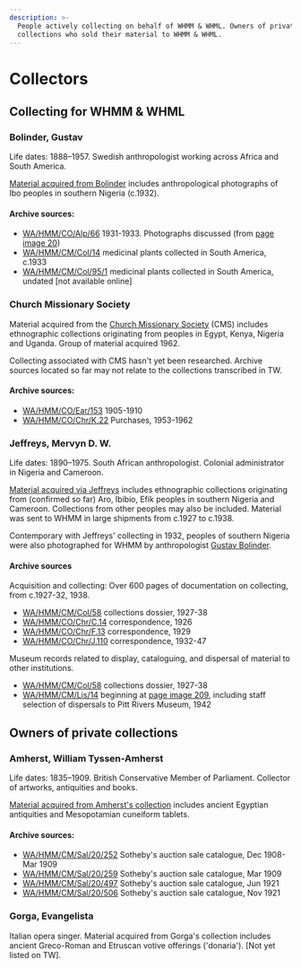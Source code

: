 ```yaml
---
description: >-
  People actively collecting on behalf of WHMM & WHML. Owners of private
  collections who sold their material to WHMM & WHML.
---
```


# Collectors

## Collecting for WHMM & WHML

### Bolinder, Gustav

Life dates: 1888–1957. Swedish anthropologist working across Africa and South America.

[Material acquired from Bolinder](https://wellcome.quickbase.com/db/bqqgfjb3t?a=q&qid=12) includes anthropological photographs of Ibo peoples in southern Nigeria \(c.1932\).

#### Archive sources:

* [WA/HMM/CO/Alp/66](https://wellcomecollection.org/works/yyhgw8md)  1931-1933. Photographs discussed \(from [page image 20](https://wellcomecollection.org/works/yyhgw8md/items?canvas=20&langCode=false)\)
* [WA/HMM/CM/Col/14](https://wellcomecollection.org/works/exys6ufe)  medicinal plants collected in South America, c.1933
* [WA/HMM/CM/Col/95/1](https://wellcomecollection.org/works/zz6kjvcm)  medicinal plants collected in South America, undated \[not available online\]

### Church Missionary Society

Material acquired from the [Church Missionary Society](https://wellcome.quickbase.com/db/bqhbm5y5u?a=q&qid=55) \(CMS\) includes ethnographic collections originating from peoples in Egypt, Kenya, Nigeria and Uganda. Group of material acquired 1962.

Collecting associated with CMS hasn't yet been researched. Archive sources located so far may not relate to the collections transcribed in TW.

#### Archive sources:

* [WA/HMM/CO/Ear/153](https://wellcomecollection.org/works/dndhap59)  1905-1910  
* [WA/HMM/CO/Chr/K.22](https://wellcomecollection.org/works/wqhcs3da)  Purchases, 1953-1962

### Jeffreys, Mervyn D. W.

Life dates: 1890–1975. South African anthropologist. Colonial administrator in Nigeria and Cameroon.

[Material acquired via Jeffreys](https://wellcome.quickbase.com/db/bqhbm5y5u?a=q&qid=52) includes ethnographic collections originating from \(confirmed so far\) Aro, Ibibio, Efik peoples in southern Nigeria and Cameroon. Collections from other peoples may also be included. Material was sent to WHMM in large shipments from c.1927 to c.1938.

Contemporary with Jeffreys' collecting in 1932, peoples of southern Nigeria were also photographed for WHMM by anthropologist [Gustav Bolinder](collectors.md#bolinder-gustav).

#### Archive sources

Acquisition and collecting: Over 600 pages of documentation on collecting, from c.1927-32, 1938.

* [WA/HMM/CM/Col/58](https://wellcomecollection.org/works/mb2re2g4)  collections dossier, 1927-38
* [WA/HMM/CO/Chr/C.14](https://wellcomecollection.org/works/wnjaecbf)  correspondence, 1926
* [WA/HMM/CO/Chr/F.13](https://wellcomecollection.org/works/ecwy4rqa)  correspondence, 1929
* [WA/HMM/CO/Chr/J.110](https://wellcomecollection.org/works/h9xab2nx)  correspondence, 1932-47

Museum records related to display, cataloguing, and dispersal of material to other institutions.

* [WA/HMM/CM/Col/58](https://wellcomecollection.org/works/mb2re2g4)  collections dossier, 1927-38
* [WA/HMM/CM/Lis/14](https://wellcomecollection.org/works/hq8gsn94)  beginning at [page image 209](https://wellcomecollection.org/works/hq8gsn94/items?canvas=209&langCode=false), including staff selection of dispersals to Pitt Rivers Museum, 1942

## Owners of private collections

### Amherst, William Tyssen-Amherst

Life dates: 1835–1909. British Conservative Member of Parliament. Collector of artworks, antiquities and books.

[Material acquired from Amherst's collection](https://wellcome.quickbase.com/db/bqhbm5y5u?a=q&qid=58) includes ancient Egyptian antiquities and Mesopotamian cuneiform tablets.

#### Archive sources:

* [WA/HMM/CM/Sal/20/252](https://wellcomecollection.org/works/npepnjnf)  Sotheby's auction sale catalogue, Dec 1908-Mar 1909
* [WA/HMM/CM/Sal/20/259](https://wellcomecollection.org/works/n5pb93xs)  Sotheby's auction sale catalogue, Mar 1909
* [WA/HMM/CM/Sal/20/497](https://wellcomecollection.org/works/mp3w6ynu)  Sotheby's auction sale catalogue, Jun 1921
* [WA/HMM/CM/Sal/20/506](https://wellcomecollection.org/works/d9sehdjy)  Sotheby's auction sale catalogue, Nov 1921

### Gorga, Evangelista

Italian opera singer. Material acquired from Gorga's collection includes ancient Greco-Roman and Etruscan votive offerings \('donaria'\). \[Not yet listed on TW\].

